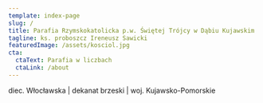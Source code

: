 ```yaml
---
template: index-page
slug: /
title: Parafia Rzymskokatolicka p.w. Świętej Trójcy w Dąbiu Kujawskim
tagline: ks. proboszcz Ireneusz Sawicki
featuredImage: /assets/kosciol.jpg
cta:
  ctaText: Parafia w liczbach
  ctaLink: /about
---
```

diec. Włocławska | dekanat brzeski | woj. Kujawsko-Pomorskie